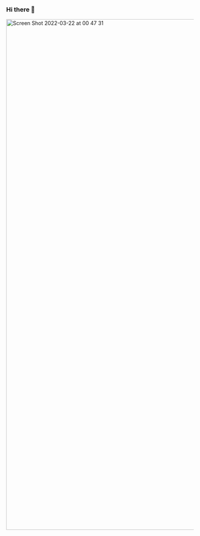 ### Hi there 👋

<img width="1372" alt="Screen Shot 2022-03-22 at 00 47 31" src="https://user-images.githubusercontent.com/100115055/159369098-1d518fcb-0f45-413f-b5e3-8bd2aa6e483c.png">
